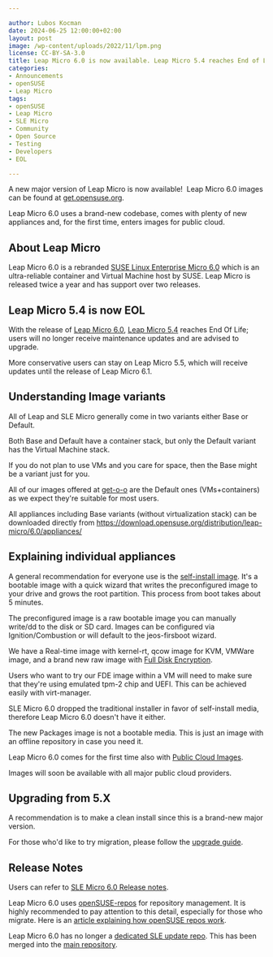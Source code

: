 ```yaml
---

author: Lubos Kocman
date: 2024-06-25 12:00:00+02:00
layout: post
image: /wp-content/uploads/2022/11/lpm.png
license: CC-BY-SA-3.0
title: Leap Micro 6.0 is now available. Leap Micro 5.4 reaches End of Life.
categories:
- Announcements
- openSUSE
- Leap Micro
tags:
- openSUSE
- Leap Micro
- SLE Micro
- Community
- Open Source
- Testing
- Developers
- EOL

---
```



A new major version of Leap Micro is now available!  Leap Micro 6.0 images can be found at [get.opensuse.org](https://get.opensuse.org/leapmicro/6.0/). 

Leap Micro 6.0 uses a brand-new codebase, comes with plenty of new appliances and, for the first time, enters images for public cloud.

## About Leap Micro

Leap Micro 6.0 is a rebranded [SUSE Linux Enterprise Micro 6.0](https://www.suse.com/products/micro/) which is an ultra-reliable container and Virtual Machine host by SUSE. Leap Micro is released twice a year and has support over two releases.

## Leap Micro 5.4 is now EOL

With the release of [Leap Micro 6.0](https://get.opensuse.org/leapmicro/6.0/), [Leap Micro 5.4](https://news.opensuse.org/2023/04/27/leap-micro-54-leap-155-enters-rc/) reaches End Of Life; users will no longer receive maintenance updates and are advised to upgrade.

More conservative users can stay on Leap Micro 5.5, which will receive updates until the release of Leap Micro 6.1.

## Understanding Image variants

All of Leap and SLE Micro generally come in two variants either Base or Default.

Both Base and Default have a container stack, but only the Default variant has the Virtual Machine stack.

If you do not plan to use VMs and you care for space, then the Base might be a variant just for you. 

All of our images offered at [get-o-o](https://get.opensuse.org/leapmicro/6.0/) are the Default ones (VMs+containers) as we expect they're suitable for most users.

All appliances including Base variants (without virtualization stack) can be downloaded directly from <https://download.opensuse.org/distribution/leap-micro/6.0/appliances/>

## Explaining individual appliances

A general recommendation for everyone use is the [self-install image](https://www.youtube.com/watch?v=j8kWT7HSjbw). It's a bootable image with a quick wizard that writes the preconfigured image to your drive and grows the root partition. This process from boot takes about 5 minutes.

The preconfigured image is a raw bootable image you can manually write/dd to the disk or SD card. Images can be configured via Ignition/Combustion or will default to the jeos-firsboot wizard.

We have a Real-time image with kernel-rt, qcow image for KVM, VMWare image, and a brand new raw image with [Full Disk Encryption](https://www.youtube.com/watch?v=Zd0kLDQsz88).

Users who want to try our FDE image within a VM will need to make sure that they're using emulated tpm-2 chip and UEFI. This can be achieved easily with virt-manager.

SLE Micro 6.0 dropped the traditional installer in favor of self-install media, therefore Leap Micro 6.0 doesn't have it either. 

The new Packages image is not a bootable media. This is just an image with an offline repository in case you need it.

Leap Micro 6.0 comes for the first time also with [Public Cloud Images](https://build.opensuse.org/project/show/Cloud:Images:LeapMicro_6.0).

Images will soon be available with all major public cloud providers. 

## Upgrading from 5.X

A recommendation is to make a clean install since this is a brand-new major version.

For those who'd like to try migration, please follow the [upgrade guide](https://en.opensuse.org/SDB:System_upgrade_to_LeapMicro_6.0).

## Release Notes

Users can refer to [SLE Micro 6.0 Release notes](https://www.suse.com/releasenotes/x86_64/SL-Micro/6.0/index.html).

Leap Micro 6.0 uses [openSUSE-repos](https://github.com/openSUSE/openSUSE-repos) for repository management. It is highly recommended to pay attention to this detail, especially for those who migrate. Here is an [article explaining how openSUSE repos work](https://news.opensuse.org/2023/07/31/try-out-cdn-with-opensuse-repos/).

Leap Micro 6.0 has no longer a [dedicated SLE update repo](https://github.com/openSUSE/openSUSE-repos/blob/main/opensuse-leap-micro5-repoindex.xml). This has been merged into the [main repository](https://github.com/openSUSE/openSUSE-repos/blob/main/opensuse-leap-micro6-repoindex.xml).

<meta name="openSUSE, Leap Micro, Open Source, Upgrade, EOL" content="HTML,CSS,XML,JavaScript">

